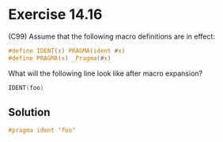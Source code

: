 # Exercise 14.16

(C99) Assume that the following macro definitions are in effect:

```c
#define IDENT(x) PRAGMA(ident #x)
#define PRAGMA(x) _Pragma(#x)
```

What will the following line look like after macro expansion?

```c
IDENT(foo)
```

## Solution

```c
#pragma ident "foo"
```
